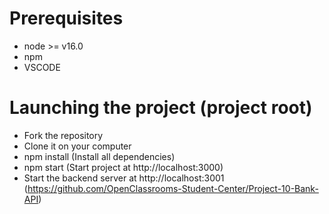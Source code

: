 # Prerequisites

- node >= v16.0
- npm
- VSCODE

# Launching the project (project root)

- Fork the repository
- Clone it on your computer
- npm install (Install all dependencies)
- npm start (Start project at http://localhost:3000)
- Start the backend server at http://localhost:3001 (https://github.com/OpenClassrooms-Student-Center/Project-10-Bank-API)
